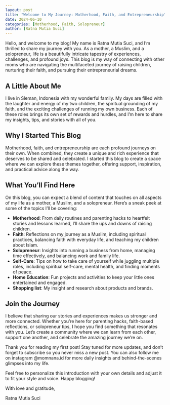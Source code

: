 ```yaml
---
layout: post
title: "Welcome to My Journey: Motherhood, Faith, and Entrepreneurship"
date: 2024-06-10
categories: [Motherhood, Faith, Solopreneur]
author: [Ratna Mutia Suci]
---
```


Hello, and welcome to my blog! My name is Ratna Mutia Suci, and I’m thrilled to share my journey with you. As a mother, a Muslim, and a solopreneur, life is a beautifully intricate tapestry of experiences, challenges, and profound joys. This blog is my way of connecting with other moms who are navigating the multifaceted journey of raising children, nurturing their faith, and pursuing their entrepreneurial dreams.

## A Little About Me
I live in Sleman, Indonesia with my wonderful family. My days are filled with the laughter and energy of my two children, the spiritual grounding of my faith, and the exciting challenges of running my own business. Each of these roles brings its own set of rewards and hurdles, and I’m here to share my insights, tips, and stories with all of you.

## Why I Started This Blog
Motherhood, faith, and entrepreneurship are each profound journeys on their own. When combined, they create a unique and rich experience that deserves to be shared and celebrated. I started this blog to create a space where we can explore these themes together, offering support, inspiration, and practical advice along the way.

## What You’ll Find Here
On this blog, you can expect a blend of content that touches on all aspects of my life as a mother, a Muslim, and a solopreneur. Here’s a sneak peek at some of the topics I’ll be covering:

- **Motherhood**: From daily routines and parenting hacks to heartfelt stories and lessons learned, I’ll share the ups and downs of raising children.
- **Faith**: Reflections on my journey as a Muslim, including spiritual practices, balancing faith with everyday life, and teaching my children about Islam.
- **Solopreneur**: Insights into running a business from home, managing time effectively, and balancing work and family life.
- **Self-Care**: Tips on how to take care of yourself while juggling multiple roles, including spiritual self-care, mental health, and finding moments of peace.
- **Home Education**: Fun projects and activities to keep your little ones entertained and engaged.
- **Shopping list**: My insight and research about products and brands. 

## Join the Journey
I believe that sharing our stories and experiences makes us stronger and more connected. Whether you’re here for parenting hacks, faith-based reflections, or solopreneur tips, I hope you find something that resonates with you. Let’s create a community where we can learn from each other, support one another, and celebrate the amazing journey we’re on.

Thank you for reading my first post! Stay tuned for more updates, and don’t forget to subscribe so you never miss a new post. You can also follow me on instagram @momnana.id for more daily insights and behind-the-scenes glimpses into my life.

Feel free to personalize this introduction with your own details and adjust it to fit your style and voice. Happy blogging!

With love and gratitude,

Ratna Mutia Suci
